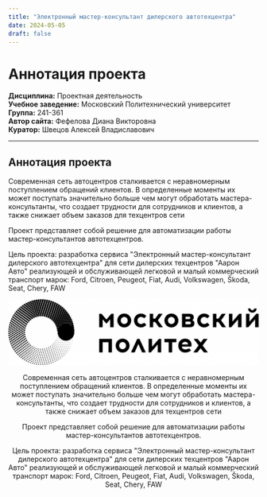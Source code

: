 ```yaml
---
title: "Электронный мастер-консультант дилерского автотехцентра"
date: 2024-05-05
draft: false
---
```

# Аннотация проекта


**Дисциплина:** Проектная деятельность  
**Учебное заведение:** Московский Политехнический университет  
**Группа:** 241-361  
**Автор сайта:** Фефелова Диана Викторовна  
**Куратор:** Швецов Алексей Владиславович  


---

## Аннотация проекта
Современная сеть автоцентров сталкивается с неравномерным поступлением обращений клиентов. В определенные моменты их может поступать значительно больше чем могут обработать мастера-консультанты, что создает трудности для сотрудников и клиентов, а также снижает объем заказов для техцентров сети
 
Проект представляет собой решение для автоматизации работы мастер-консультантов автотехцентров. 

Цель проекта: разработка сервиса "Электронный мастер-консультант дилерского автотехцентра" для сети дилерских техцентров "Аарон Авто" реализующей и обслуживающей легковой и малый коммерческий транспорт марок: Ford, Citroen, Peugeot, Fiat, Audi, Volkswagen, Škoda, Seat, Chery, FAW

![Логотип](static/images/Logo_Polytech.jpg)

<div style="text-align: center">
Современная сеть автоцентров сталкивается с неравномерным поступлением обращений клиентов. В определенные моменты их может поступать значительно больше чем могут обработать мастера-консультанты, что создает трудности для сотрудников и клиентов, а также снижает объем заказов для техцентров сети
 
Проект представляет собой решение для автоматизации работы мастер-консультантов автотехцентров. 

Цель проекта: разработка сервиса "Электронный мастер-консультант дилерского автотехцентра" для сети дилерских техцентров "Аарон Авто" реализующей и обслуживающей легковой и малый коммерческий транспорт марок: Ford, Citroen, Peugeot, Fiat, Audi, Volkswagen, Škoda, Seat, Chery, FAW


</div>



